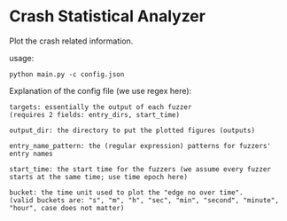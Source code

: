 # Crash Statistical Analyzer

Plot the crash related information.

usage:

`python main.py -c config.json`

Explanation of the config file (we use regex here):

```
targets: essentially the output of each fuzzer
(requires 2 fields: entry_dirs, start_time) 

output_dir: the directory to put the plotted figures (outputs)

entry_name_pattern: the (regular expression) patterns for fuzzers' entry names 

start_time: the start time for the fuzzers (we assume every fuzzer starts at the same time; use time epoch here)

bucket: the time unit used to plot the "edge no over time".
(valid buckets are: "s", "m", "h", "sec", "min", "second", "minute", "hour", case does not matter)
```